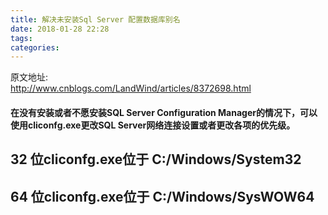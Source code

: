 ```yaml
---
title: 解决未安装Sql Server 配置数据库别名
date: 2018-01-28 22:28
tags:
categories:
---
```

原文地址:</br><a href="http://www.cnblogs.com/LandWind/articles/8372698.html" style="font-size: 24px;color: #9900FF;">http://www.cnblogs.com/LandWind/articles/8372698.html</a>
<h4 id="在没有安装或者不愿安装sql-server-configuration-manager的情况下可以使用cliconfg.exe更改sql-server网络连接设置或者更改各项的优先级">&#22312;&#27809;&#26377;&#23433;&#35013;&#25110;&#32773;&#19981;&#24895;&#23433;&#35013;SQL Server Configuration Manager&#30340;&#24773;&#20917;&#19979;&#65292;&#21487;&#20197;&#20351;&#29992;cliconfg.exe&#26356;&#25913;SQL Server&#32593;&#32476;&#36830;&#25509;&#35774;&#32622;&#25110;&#32773;&#26356;&#25913;&#21508;&#39033;&#30340;&#20248;&#20808;&#32423;&#12290;</h4>
<h2 id="位cliconfg.exe位于-cwindowssystem32">32 &#20301;cliconfg.exe&#20301;&#20110; C:/Windows/System32</h2>
<h2 id="位cliconfg.exe位于-cwindowssyswow64">64 &#20301;cliconfg.exe&#20301;&#20110; C:/Windows/SysWOW64</h2>

